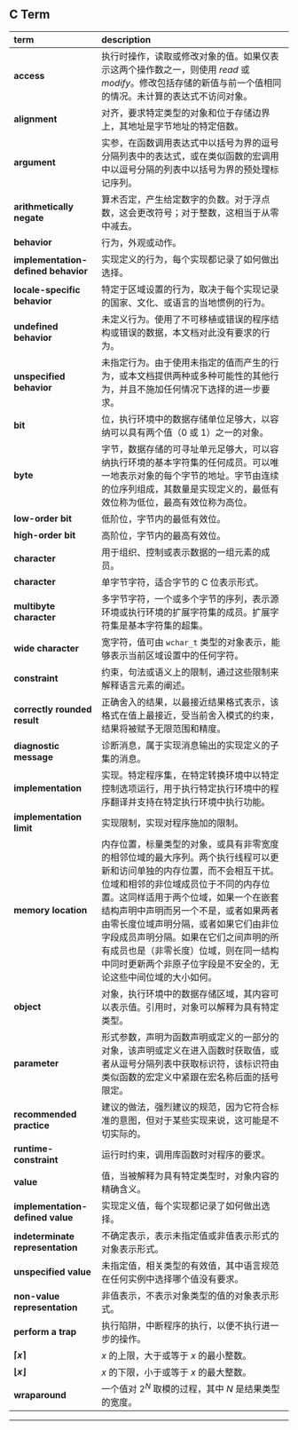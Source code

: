 ## C Term

|term|description|
|:--|:--|
**access**|执行时操作，读取或修改对象的值。如果仅表示这两个操作数之一，则使用 *read* 或 *modify*。修改包括存储的新值与前一个值相同的情况。未计算的表达式不访问对象。|
**alignment**|对齐，要求特定类型的对象和位于存储边界上，其地址是字节地址的特定倍数。
**argument**| 实参，在函数调用表达式中以括号为界的逗号分隔列表中的表达式，或在类似函数的宏调用中以逗号分隔的列表中以括号为界的预处理标记序列。
**arithmetically negate**|算术否定，产生给定数字的负数。对于浮点数，这会更改符号；对于整数，这相当于从零中减去。
**behavior**|行为，外观或动作。
  **implementation-defined behavior**|实现定义的行为，每个实现都记录了如何做出选择。
  **locale-specific behavior**|特定于区域设置的行为，取决于每个实现记录的国家、文化、或语言的当地惯例的行为。
  **undefined behavior**|未定义行为。使用了不可移植或错误的程序结构或错误的数据，本文档对此没有要求的行为。
  **unspecified behavior**|未指定行为。由于使用未指定的值而产生的行为，或本文档提供两种或多种可能性的其他行为，并且不施加任何情况下选择的进一步要求。
**bit**|位，执行环境中的数据存储单位足够大，以容纳可以具有两个值（0 或 1）之一的对象。
**byte**|字节，数据存储的可寻址单元足够大，可以容纳执行环境的基本字符集的任何成员。可以唯一地表示对象的每个字节的地址。字节由连续的位序列组成，其数量是实现定义的，最低有效位称为低位，最高有效位称为高位。
**low-order bit**|低阶位，字节内的最低有效位。
**high-order bit**|高阶位，字节内的最高有效位。
**character**|用于组织、控制或表示数据的一组元素的成员。
  **character**|单字节字符，适合字节的 C 位表示形式。
  **multibyte character**|多字节字符，一个或多个字节的序列，表示源环境或执行环境的扩展字符集的成员。扩展字符集是基本字符集的超集。
  **wide character**|宽字符，值可由 `wchar_t` 类型的对象表示，能够表示当前区域设置中的任何字符。
**constraint**|约束，句法或语义上的限制，通过这些限制来解释语言元素的阐述。
**correctly rounded result**|正确舍入的结果，以最接近结果格式表示，该格式在值上最接近，受当前舍入模式的约束，结果将被赋予无限范围和精度。
**diagnostic message**|诊断消息，属于实现消息输出的实现定义的子集的消息。
**implementation**|实现。特定程序集，在特定转换环境中以特定控制选项运行，用于执行特定执行环境中的程序翻译并支持在特定执行环境中执行功能。
**implementation limit**|实现限制，实现对程序施加的限制。
**memory location**|内存位置，标量类型的对象，或具有非零宽度的相邻位域的最大序列。两个执行线程可以更新和访问单独的内存位置，而不会相互干扰。位域和相邻的非位域成员位于不同的内存位置。这同样适用于两个位域，如果一个在嵌套结构声明中声明而另一个不是，或者如果两者由零长度位域声明分隔，或者如果它们由非位字段成员声明分隔。如果在它们之间声明的所有成员也是（非零长度）位域，则在同一结构中同时更新两个非原子位字段是不安全的，无论这些中间位域的大小如何。
**object**|对象，执行环境中的数据存储区域，其内容可以表示值。引用时，对象可以解释为具有特定类型。
**parameter**|形式参数，声明为函数声明或定义的一部分的对象，该声明或定义在进入函数时获取值，或者从逗号分隔列表中获取标识符，该标识符由类似函数的宏定义中紧跟在宏名称后面的括号限定。
**recommended practice**|建议的做法，强烈建议的规范，因为它符合标准的意图，但对于某些实现来说，这可能是不切实际的。
**runtime-constraint**|运行时约束，调用库函数时对程序的要求。
**value**|值，当被解释为具有特定类型时，对象内容的精确含义。
  **implementation-defined value**|实现定义值，每个实现都记录了如何做出选择。
  **indeterminate representation**|不确定表示，表示未指定值或非值表示形式的对象表示形式。
  **unspecified value**|未指定值，相关类型的有效值，其中语言规范在任何实例中选择哪个值没有要求。
  **non-value representation**|非值表示，不表示对象类型的值的对象表示形式。
  **perform a trap**|执行陷阱，中断程序的执行，以便不执行进一步的操作。
**⌈$x$⌉**|$x$ 的上限，大于或等于 $x$ 的最小整数。
**⌊$x$⌋**|$x$ 的下限，小于或等于 $x$ 的最大整数。
**wraparound**|一个值对 $2^N$ 取模的过程，其中 $N$ 是结果类型的宽度。

---